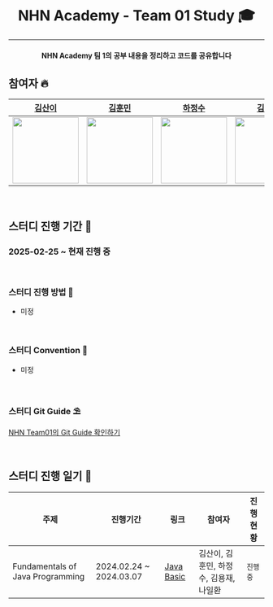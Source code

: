 <h1 align="center"> NHN Academy - Team 01 Study 🎓 </h1>

---
<h4 align="center"> NHN Academy 팀 1의 공부 내용을 정리하고 코드를 공유합니다 </h4>


## 참여자 🔥  
|             [김산이](https://github.com/sanikani)              |             [김훈민](https://github.com/gnsals0904)              |             [하정수](https://github.com/gkwjdtn975)              |             [김용재](https://github.com/flashdragon)              |             [나일환](https://github.com/NaIlHwan)              |
|:-----------------------------------------------------------:|:-------------------------------------------------------------:|:-------------------------------------------------------------:|:-------------------------------------------------------------:|:-------------------------------------------------------------:|
| <img width="130px" src="https://github.com/sanikani.png" /> | <img width="130px" src="https://github.com/gnsals0904.png" /> | <img width="130px" src="https://github.com/gkwjdtn975.png" /> | <img width="130px" src="https://github.com/flashdragon.png" /> | <img width="130px" src="https://github.com/NaIlHwan.png" /> |

<br>

## 스터디 진행 기간 📅
### 2025-02-25 ~ 현재 진행 중

<br>

### 스터디 진행 방법 🥊
- 미정

<br>

### 스터디 Convention 📣
- 미정

<br>

### 스터디 Git Guide ⛱️
[NHN Team01의 Git Guide 확인하기](https://hunmin0.notion.site/Git-Guide-645d581cb84e43f49139ea48a65dd2dc)

<br>

## 스터디 진행 일기 📓

| **주제** | **진행기간**                | **링크**                                                 | **참여자**                 | **진행 현황** |
|--|-------------------------|--------------------------------------------------------|-------------------------|-----------|
| Fundamentals of Java Programming | 2024.02.24 ~ 2024.03.07 | [Java Basic](https://github.com/NHN-Team01/Java-Basic) | 김산이, 김훈민, 하정수, 김용재, 나일환 | `진행 중`    |

